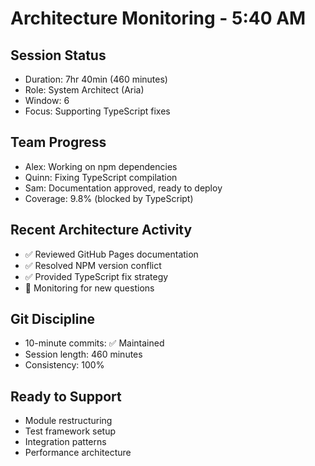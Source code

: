 # Architecture Monitoring - 5:40 AM

## Session Status
- Duration: 7hr 40min (460 minutes)
- Role: System Architect (Aria)
- Window: 6
- Focus: Supporting TypeScript fixes

## Team Progress
- Alex: Working on npm dependencies
- Quinn: Fixing TypeScript compilation
- Sam: Documentation approved, ready to deploy
- Coverage: 9.8% (blocked by TypeScript)

## Recent Architecture Activity
- ✅ Reviewed GitHub Pages documentation
- ✅ Resolved NPM version conflict
- ✅ Provided TypeScript fix strategy
- 🔄 Monitoring for new questions

## Git Discipline
- 10-minute commits: ✅ Maintained
- Session length: 460 minutes
- Consistency: 100%

## Ready to Support
- Module restructuring
- Test framework setup
- Integration patterns
- Performance architecture
